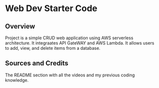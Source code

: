 # Web Dev Starter Code

## Overview

Project is a simple CRUD web application using AWS serverless architecture. It integraates API GateWAY and AWS Lambda. It allows users to add, view, and delete items from a database.

## Sources and Credits

The README section with all the videos and my previous coding knowledge. 


